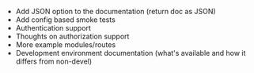 
* Add JSON option to the documentation (return doc as JSON)
* Add config based smoke tests
* Authentication support
* Thoughts on authorization support
* More example modules/routes
* Development environment documentation (what's available and how it differs from non-devel)
